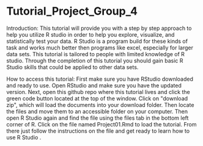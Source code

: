 # Tutorial_Project_Group_4 

Introduction: This tutorial will provide you with a step by step approach to help you utilize R studio in order to help you explore, visualize, and statistically test your data. R Studio is a program build for these kinds of task and works much better then programs like excel, especially for larger data sets. This tutorial is tailored to people with limited knowledge of R studio. Through the completion of this tutorial you should gain basic R Studio skills that could be applied to other data sets. 

How to access this tutorial: 
First make sure you have RStudio downloaded and ready to use. Open RStudio and make sure you have the updated version. Next, open this github repo where this tutorial lives  and click the green code button located at the top of the window. Click on "download zip", which will load the documents into your download folder. Then locate the files and move them to an accessible folder on your computer. Then open R Studio again and find the file using the files tab in the bottom left corner of R. Click on the file named Project01.Rmd to load the tutorial. From there just follow the instructions on the file and get ready to learn how to use R Studio .